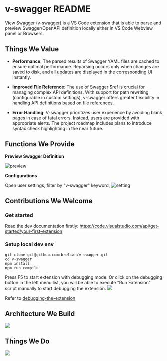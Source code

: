 # v-swagger README

View Swagger (v-swagger) is a VS Code extension that is able to parse and preview Swagger/OpenAPI definition locally either in VS Code Webview panel or Browsers.

## Things We Value

-   **Performance**: The parsed results of Swagger YAML files are cached to ensure optimal performance. Reparsing occurs only when changes are saved to disk, and all updates are displayed in the corresponding UI instantly.

-   **Improved File Reference**: The use of Swagger $ref is crucial for managing complex API definitions. With support for path rewriting (configurable in custom settings), v-swagger offers greater flexibility in handling API definitions based on file references.

-   **Error Handling**: V-swagger prioritizes user experience by avoiding blank pages in case of fatal errors. Instead, users are provided with appropriate alerts. The project roadmap includes plans to introduce syntax check highlighting in the near future.

## Functions We Provide

**Preview Swagger Definition**

![preview](https://0x400.com/images/v-swagger/preview-button.png)

**Configurations**

Open user settings, filter by "v-swagger" keyword,
![setting](https://0x400.com/images/v-swagger/extension-config.png)

## Contributions We Welcome

### Get started

Read the dev documentation firstly: https://code.visualstudio.com/api/get-started/your-first-extension

### Setup local dev env

```shell
git clone git@github.com:brelian/v-swagger.git
cd v-swagger
npm install
npm run compile
```

Press F5 to start extension with debugging mode. Or click on the debugging button in the left menu list, you will be able to execute "Run Extension" script manually to start debugging the extension.
![](https://0x400.com/images/v-swagger/start-debugging.jpg)

Refer to [debugging-the-extension](https://code.visualstudio.com/api/get-started/your-first-extension#debugging-the-extension)

## Architecture We Build

![](https://0x400.com/images/v-swagger/v-swagger-architecture.png)

## Things We Do

![](https://www.plantuml.com/plantuml/proxy?cache=no&src=https://raw.githubusercontent.com/LangInteger/learning/master/draw/swagger/client_and_server_interact.puml)
